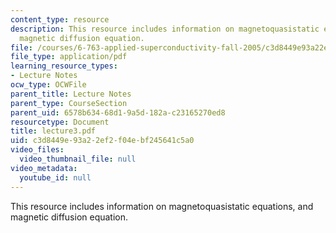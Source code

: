 ```yaml
---
content_type: resource
description: This resource includes information on magnetoquasistatic equations, and
  magnetic diffusion equation.
file: /courses/6-763-applied-superconductivity-fall-2005/c3d8449e93a22ef2f04ebf245641c5a0_lecture3.pdf
file_type: application/pdf
learning_resource_types:
- Lecture Notes
ocw_type: OCWFile
parent_title: Lecture Notes
parent_type: CourseSection
parent_uid: 6578b634-68d1-9a5d-182a-c23165270ed8
resourcetype: Document
title: lecture3.pdf
uid: c3d8449e-93a2-2ef2-f04e-bf245641c5a0
video_files:
  video_thumbnail_file: null
video_metadata:
  youtube_id: null
---
```

This resource includes information on magnetoquasistatic equations, and magnetic diffusion equation.

